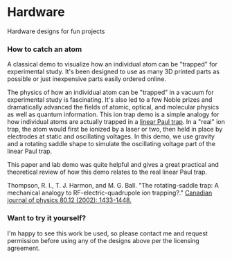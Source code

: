 # Hardware
Hardware designs for fun projects


### How to catch an atom
A classical demo to visualize how an individual atom can be "trapped" for experimental study. It's been designed to use as many 3D printed parts as possible or just inexpensive parts easily ordered online.

The physics of how an individual atom can be "trapped" in a vacuum for experimental study is fascinating. It's also led to a few Noble prizes and dramatically advanced the fields of atomic, optical, and molecular physics as well as quantum information. This ion trap demo is a simple analogy for how individual atoms are actually trapped in a [linear Paul trap](https://en.wikipedia.org/wiki/Ion_trap#Linear_Paul_Trap). In a "real" ion trap, the atom would first be ionized by a laser or two, then held in place by electrodes at static and oscillating voltages. In this demo, we use gravity and a rotating saddle shape to simulate the oscillating voltage part of the linear Paul trap.

This paper and lab demo was quite helpful and gives a great practical and theoretical review of how this demo relates to the real linear Paul trap.

Thompson, R. I., T. J. Harmon, and M. G. Ball. "The rotating-saddle trap: A mechanical analogy to RF-electric-quadrupole ion trapping?." [Canadian journal of physics 80.12 (2002): 1433-1448.](https://cdnsciencepub.com/doi/abs/10.1139/p02-110?casa_token=sJ-Zi232CQUAAAAA:210sdULSYhZ5HpAPFgkZdPJdgjSiPTPr_pz2iESDZ3ZgZK2m6Y9824DAcgRlcHARluZ3IUUG2A)


### Want to try it yourself?
I'm happy to see this work be used, so please contact me and request permission before using any of the designs above per the licensing agreement. 
